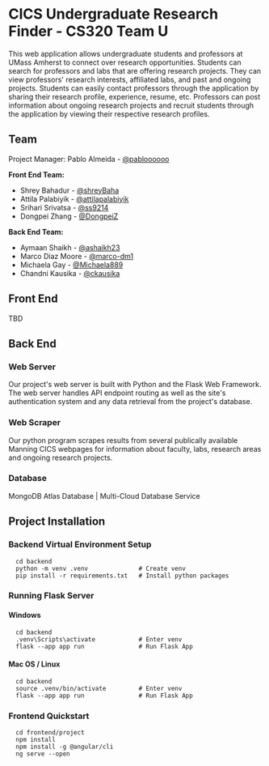 
# CICS Undergraduate Research Finder - CS320 Team U

This web application allows undergraduate students and professors at UMass Amherst to connect over research opportunities. Students can search for professors and labs that are offering research projects. They can view professors' research interests, affiliated labs, and past and ongoing projects. Students can easily contact professors through the application by sharing their research profile, experience, resume, etc. Professors can post information about ongoing research projects and recruit students through the application by viewing their respective research profiles.


## Team
Project Manager: Pablo Almeida - [@pabloooooo](https://www.github.com/pabloooooo)

**Front End Team:**
- Shrey Bahadur - [@shreyBaha](https://www.github.com/shreyBaha)
- Attila Palabiyik - [@attilapalabiyik](https://www.github.com/attilapalabiyik)
- Srihari Srivatsa - [@ss9214 ](https://www.github.com/ss9214 )
- Dongpei Zhang - [@DongpeiZ](https://www.github.com/DongpeiZ)

**Back End Team:**
- Aymaan Shaikh - [@ashaikh23](https://www.github.com/ashaikh23)
- Marco Diaz Moore - [@marco-dm1](https://www.github.com/marco-dm1)
- Michaela Gay - [@Michaela889](https://www.github.com/Michaela889)
- Chandni Kausika - [@ckausika](https://www.github.com/ckausika)

## Front End
TBD

## Back End
### Web Server
Our project's web server is built with Python and the Flask Web Framework. The web server handles API endpoint routing as well as the site's authentication system and any data retrieval from the project's database.

### Web Scraper
Our python program scrapes results from several publically available Manning CICS webpages for information about faculty, labs, research areas and ongoing research projects.  

### Database
MongoDB Atlas Database | Multi-Cloud Database Service


## Project Installation

### Backend Virtual Environment Setup

```
  cd backend
  python -m venv .venv              # Create venv
  pip install -r requirements.txt   # Install python packages
```

### Running Flask Server

#### Windows

```
  cd backend
  .venv\Scripts\activate            # Enter venv
  flask --app app run               # Run Flask App
```

#### Mac OS / Linux

```
  cd backend
  source .venv/bin/activate         # Enter venv
  flask --app app run               # Run Flask App
```

### Frontend Quickstart

```
  cd frontend/project
  npm install
  npm install -g @angular/cli
  ng serve --open
```
